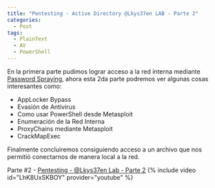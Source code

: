 ```yaml
---
title: "Pentesting - Active Directory @Lkys37en LAB - Parte 2" 
categories:
  - Post
tags:
  - PlainText
  - AV
  - PowerShell
---
```


En la primera parte pudimos lograr acceso a la red interna mediante [Password Spraying](https://www.trustwave.com/Resources/SpiderLabs-Blog/Simplifying-Password-Spraying/), ahora esta 2da parte podremos ver algunas cosas interesantes como:
* AppLocker Bypass
* Evasión de Antivirus
* Como usar PowerShell desde Metasploit 
* Enumeración de la Red Interna
* ProxyChains mediante Metasploit
* CrackMapExec 

Finalmente concluiremos consiguiendo acceso a un archivo que nos permitió conectarnos de manera local a la red. 

Parte #2 - [Pentesting - @Lkys37en Lab - Parte 2](https://youtu.be/LhK8UxSKBOY)
{% include video id="LhK8UxSKBOY" provider="youtube" %}

